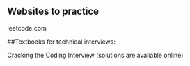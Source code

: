 ## Websites to practice

leetcode.com

##Textbooks for technical interviews:

Cracking the Coding Interview (solutions are avaliable online)
